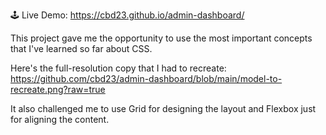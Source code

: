 🕹 Live Demo: https://cbd23.github.io/admin-dashboard/

This project gave me the opportunity to use the most important concepts that I've learned so far about CSS.

Here's the full-resolution copy that I had to recreate: https://github.com/cbd23/admin-dashboard/blob/main/model-to-recreate.png?raw=true

It also challenged me to use Grid for designing the layout and Flexbox just for aligning the content.
